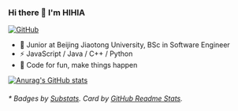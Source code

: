 ### Hi there 👋 I'm HIHIA

[![GitHub](https://img.shields.io/badge/dynamic/json?logo=github&label=GitHub+Followers&labelColor=282c34&color=181717&query=%24.data.totalSubs&url=https%3A%2F%2Fapi.spencerwoo.com%2Fsubstats%2F%3Fsource%3Dgithub%26queryKey%3DYTGhost&longCache=true)](https://github.com/YTGhost)
- 🏫 Junior at Beijing Jiaotong University, BSc in Software Engineer
- ⚡ JavaScript / Java / C++ / Python
- 💬 Code for fun, make things happen

[![Anurag's GitHub stats](https://github-readme-stats-blue-nu.vercel.app/api?username=YTGhost&count_private=true&show_icons=true)](https://github.com/YTGhost/github-readme-stats)

<h6>* Badges by <a href="https://github.com/spencerwooo/Substats" target="_blank">Substats</a>. Card by <a href="https://github-readme-stats.vercel.app/" target="_blank">GitHub Readme Stats</a>.</h6>
